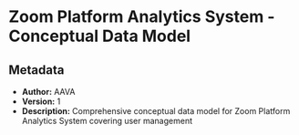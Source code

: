 # Zoom Platform Analytics System - Conceptual Data Model

## Metadata
- **Author:** AAVA
- **Version:** 1
- **Description:** Comprehensive conceptual data model for Zoom Platform Analytics System covering user management